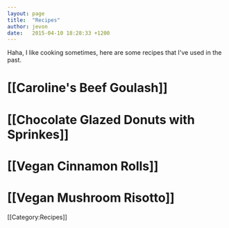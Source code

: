 ```yaml
---
layout: page
title:  "Recipes"
author: jevon
date:   2015-04-10 18:28:33 +1200
---
```


Haha, I like cooking sometimes, here are some recipes that I've used in the past.

# [[Caroline's Beef Goulash]]
# [[Chocolate Glazed Donuts with Sprinkes]]
# [[Vegan Cinnamon Rolls]]
# [[Vegan Mushroom Risotto]]

[[Category:Recipes]]